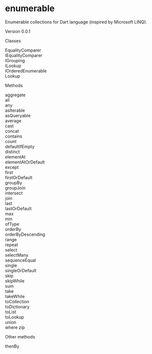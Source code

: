 enumerable
=======

Enumerable collections for Dart language (inspired by Microsoft LINQ).

Version 0.0.1

Classes  

EqualityComparer  
IEqualityComparer  
IGrouping  
ILookup  
IOrderedEnumerable  
Lookup  

Methods  

aggregate  
all  
any  
asIterable  
asQueryable  
average  
cast  
concat  
contains  
count  
defaultIfEmpty  
distinct  
elementAt  
elementAtOrDefault  
except  
first  
firstOrDefault  
groupBy  
groupJoin  
intersect  
join  
last  
lastOrDefault  
max  
min  
ofType  
orderBy  
orderByDescending  
range  
repeat  
select  
selectMany  
sequenceEqual  
single  
singleOrDefault  
skip  
skipWhile  
sum  
take  
takeWhile  
toCollection  
toDictionary  
toList  
toLookup  
union  
where
zip

Other methods

thenBy
